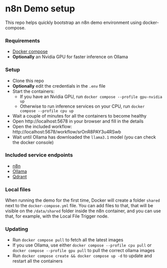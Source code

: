 # n8n Demo setup

This repo helps quickly bootstrap an n8n demo environment using docker-compose.

### Requirements
- [Docker compose](https://docs.docker.com/compose/)
- **Optionally** an Nvidia GPU for faster inference on Ollama

### Setup
- Clone this repo
- **Optionally** edit the credentials in the `.env` file
- Start the containers:
    - If you have an Nvidia GPU, run `docker compose --profile gpu-nvidia up`
    - Otherwise to run inference services on your CPU, run `docker compose --profile cpu up`
- Wait a couple of minutes for all the containers to become healthy
- Open http://localhost:5678 in your browser and fill in the details
- Open the included workflow: http://localhost:5678/workflow/srOnR8PAY3u4RSwb
- Wait until Ollama has downloaded the `llama3.1` model (you can check the
  docker console)

### Included service endpoints
- [n8n](http://localhost:5678/)
- [Ollama](http://localhost:11434/)
- [Qdrant](http://localhost:6333/dashboard)

### Local files

When running the demo for the first time, Docker will create a folder `shared`
next to the `docker-compose.yml` file. You can add files to that, that will be
visible on the `/data/shared` folder inside the n8n container, and you can use
that, for example, with the Local File Trigger node.

### Updating
- Run `docker compose pull` to fetch all the latest images
- If you use Ollama, use either `docker compose --profile cpu pull` or
  `docker compose --profile gpu pull` to pull the correct ollama images
- Run `docker compose create && docker compose up -d` to update and restart
  all the containers
